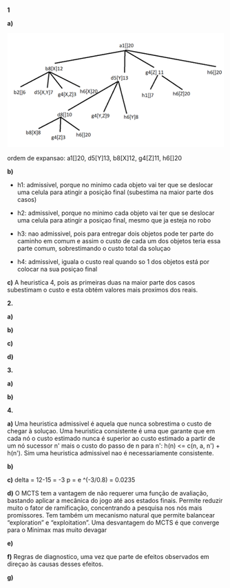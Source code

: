 **1**

**a)**

![tree](./1a_2018.png)

ordem de expansao: a1[]20, d5[Y]13, b8[X]12, g4[Z]11, h6[]20


**b)**

* h1: admissivel, porque no minimo cada objeto vai ter que se deslocar uma celula para atingir a posição final (subestima na maior parte dos casos)

* h2: admissivel, porque no minimo cada objeto vai ter que se deslocar uma celula para atingir  a posiçao final, mesmo que ja esteja no robo

* h3: nao admissivel, pois para entregar dois objetos pode ter parte do caminho em comum e assim o custo de cada um dos objetos teria essa parte comum, sobrestimando o custo total da soluçao

* h4: admissivel, iguala o custo real quando so 1 dos objetos está por colocar na sua posiçao final

**c)**
 A heuristica 4, pois as primeiras duas na maior parte dos casos subestimam o custo e esta obtém valores mais proximos dos reais.

 **2.**

 **a)**

 **b)**

 **c)**

 **d)**

 **3.**

 **a)**

 **b)**


 **4.**

 **a)** Uma heuristica admissivel é aquela que nunca sobrestima o custo de chegar à soluçao. Uma heuristica consistente é uma que garante que em cada nó o custo estimado nunca é superior ao custo estimado a partir de um nó sucessor n' mais o custo do passo de n para n': h(n) <= c(n, a, n') + h(n').
 Sim uma heuristica admissivel nao é necessariamente consistente.

 **b)**

 **c)** delta = 12-15 = -3 p = e ^(-3/0.8) = 0.0235

 **d)** O MCTS tem a vantagem de não requerer uma função de avaliação, bastando aplicar a mecânica do jogo até aos estados finais. Permite reduzir muito o fator de ramificação, concentrando a pesquisa nos nós mais promissores. Tem também um mecanismo natural que permite balancear “exploration” e “exploitation”. Uma desvantagem do MCTS é que converge para o Minimax mas muito devagar

 **e)** 

 **f)** Regras de diagnostico, uma vez que parte de efeitos observados em direçao às causas desses efeitos.

 **g)**